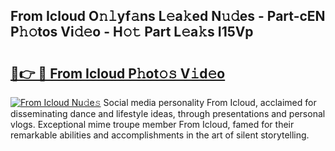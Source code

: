## From Icloud O𝚗𝚕yf𝚊ns L𝚎a𝚔ed N𝚞𝚍es - Part-cEN P𝚑𝚘tos Vi𝚍𝚎o - H𝚘𝚝 Part L𝚎a𝚔s I15Vp

# <h2><a href="http://kf06pz.oniu.top/?m=From+Icloud">🔗👉 🔴 From Icloud P𝚑ot𝚘𝚜 V𝚒d𝚎o</a></h2>

[![From Icloud Nu𝚍e𝚜](https://i.imgur.com/0qMVB7G.gif)](http://kf06pz.oniu.top/?m=From+Icloud)
Social media personality From Icloud, acclaimed for disseminating dance and lifestyle ideas, through presentations and personal vlogs. Exceptional mime troupe member From Icloud, famed for their remarkable abilities and accomplishments in the art of silent storytelling.  
